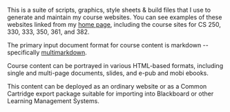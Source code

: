 This is a suite of scripts, graphics, style sheets & build files that
I use to generate and maintain my course websites.  You can see
examples of these websites linked from my
[home page](http://www.cs.odu.edu/~zeil/), including the course sites
for CS 250, 330, 333, 350, 361, and 382.

The primary input document format for course content is markdown --
specifically [multimarkdown](http://fletcherpenney.net/multimarkdown/). 

Course content can be portrayed in various HTML-based formats,
including single and multi-page documents, slides, and e-pub and mobi
ebooks.

This content can be deployed as an ordinary website or as a Common
Cartridge export package suitable for importing into Blackboard or other
Learning Management Systems.
